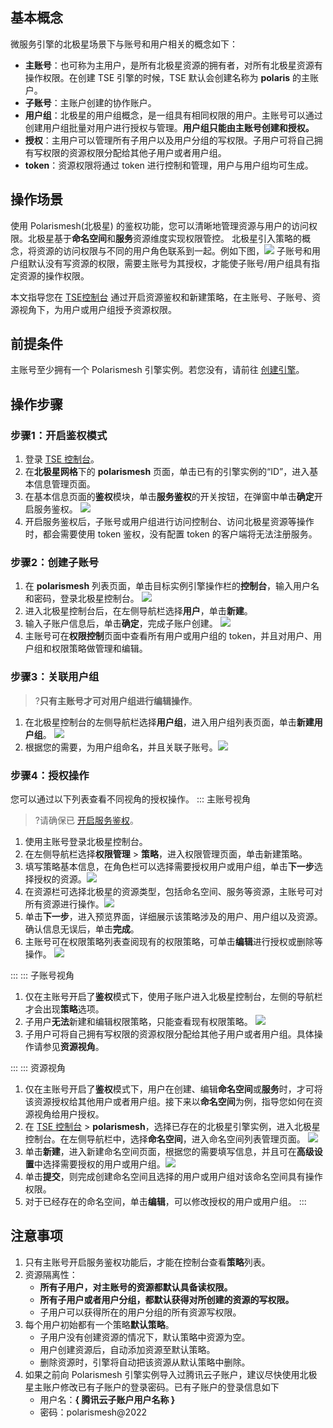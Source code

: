 ## 基本概念

微服务引擎的北极星场景下与账号和用户相关的概念如下：

- **主账号**：也可称为主用户，是所有北极星资源的拥有者，对所有北极星资源有操作权限。在创建 TSE 引擎的时候，TSE 默认会创建名称为 **polaris** 的主账户。
- **子账号**：主账户创建的协作账户。
- **用户组**：北极星的用户组概念，是一组具有相同权限的用户。主账号可以通过创建用户组批量对用户进行授权与管理。**用户组只能由主账号创建和授权。**
- **授权**：主用户可以管理所有子用户以及用户分组的写权限。子用户可将自己拥有写权限的资源权限分配给其他子用户或者用户组。
- **token**：资源权限将通过 token 进行控制和管理，用户与用户组均可生成。

## 操作场景

使用 Polarismesh(北极星) 的鉴权功能，您可以清晰地管理资源与用户的访问权限。北极星基于**命名空间**和**服务**资源维度实现权限管控。
北极星引入策略的概念，将资源的访问权限与不同的用户角色联系到一起。例如下图，![](https://qcloudimg.tencent-cloud.cn/raw/d33065d013dade0533c8087ab44cacff.png)
子账号和用户组默认没有写资源的权限，需要主账号为其授权，才能使子账号/用户组具有指定资源的操作权限。

本文指导您在 [TSE控制台](https://console.cloud.tencent.com/tse) 通过开启资源鉴权和新建策略，在主账号、子账号、资源视角下，为用户或用户组授予资源权限。

## 前提条件

主账号至少拥有一个 Polarismesh 引擎实例。若您没有，请前往 [创建引擎](https://cloud.tencent.com/document/product/1364/65866)。

## 操作步骤

[](id:step1)
### 步骤1：开启鉴权模式

1. 登录 [TSE 控制台](https://console.cloud.tencent.com/tse)。
2. 在**北极星网格**下的 **polarismesh** 页面，单击已有的引擎实例的“ID”，进入基本信息管理页面。
3. 在基本信息页面的**鉴权**模块，单击**服务鉴权**的开关按钮，在弹窗中单击**确定**开启服务鉴权。
   ![](https://qcloudimg.tencent-cloud.cn/raw/1aa26b025ca26e63e09ca01280101c26.png)
4. 开启服务鉴权后，子账号或用户组进行访问控制台、访问北极星资源等操作时，都会需要使用 token 鉴权，没有配置 token 的客户端将无法注册服务。



### 步骤2：创建子账号

1. 在 **polarismesh** 列表页面，单击目标实例引擎操作栏的**控制台**，输入用户名和密码，登录北极星控制台。
   ![](https://qcloudimg.tencent-cloud.cn/raw/2b2e6f7cd376f1dd5ba9c440c0fdf3c6.png)
2. 进入北极星控制台后，在左侧导航栏选择**用户**，单击**新建**。
3. 输入子账户信息后，单击**确定**，完成子账户创建。
   ![](https://qcloudimg.tencent-cloud.cn/raw/46e0d9d91a940a2459bf0204c63ea103.png)
4. 主账号可在**权限控制**页面中查看所有用户或用户组的 token，并且对用户、用户组和权限策略做管理和编辑。

### 步骤3：关联用户组

> ?**只有主账号才可对用户组进行编辑操作**。

1. 在北极星控制台的左侧导航栏选择**用户组**，进入用户组列表页面，单击**新建用户组**。
  ![](https://qcloudimg.tencent-cloud.cn/raw/06f3f113f3dea87bc8a4b39333548b6a.png)
2. 根据您的需要，为用户组命名，并且关联子账号。![](https://qcloudimg.tencent-cloud.cn/raw/93a1c09bc4d015889cf960cce1c745c8.jpg)

### 步骤4：授权操作

您可以通过以下列表查看不同视角的授权操作。
<dx-tabs> 
::: 主账号视角

> ?请确保已 [开启服务鉴权](#step1)。


1. 使用主账号登录北极星控制台。
2. 在左侧导航栏选择**权限管理** > **策略**，进入权限管理页面，单击新建策略。
3. 填写策略基本信息，在角色栏可以选择需要授权用户或用户组，单击**下一步**选择授权的资源。![](https://qcloudimg.tencent-cloud.cn/raw/04586e2659544cf88d32067328b144cd.jpg)
4. 在资源栏可选择北极星的资源类型，包括命名空间、服务等资源，主账号可对所有资源进行操作。![](https://qcloudimg.tencent-cloud.cn/raw/741c0c6fdfc1c645fcd4a26148620b2d.png)
5. 单击**下一步**，进入预览界面，详细展示该策略涉及的用户、用户组以及资源。确认信息无误后，单击**完成**。
6. 主账号可在权限策略列表查阅现有的权限策略，可单击**编辑**进行授权或删除等操作。
   ![](https://qcloudimg.tencent-cloud.cn/raw/2fa531a34fa9f4f835cf19f625d4fa9a.png)

:::
::: 子账号视角

1. 仅在主账号开启了**鉴权**模式下，使用子账户进入北极星控制台，左侧的导航栏才会出现**策略**选项。
2. 子用户**无法**新建和编辑权限策略，只能查看现有权限策略。
   ![](https://qcloudimg.tencent-cloud.cn/raw/21ddcdd0d0751ca3eeb1d3392735ec77.png)
3. 子用户可将自己拥有写权限的资源权限分配给其他子用户或者用户组。具体操作请参见**资源视角**。

:::
::: 资源视角

1. 仅在主账号开启了**鉴权**模式下，用户在创建、编辑**命名空间**或**服务**时，才可将该资源授权给其他用户或者用户组。接下来以**命名空间**为例，指导您如何在资源视角给用户授权。
2. 在 [TSE 控制台](https://console.cloud.tencent.com/tse) > **polarismesh**，选择已存在的北极星引擎实例，进入北极星控制台。在左侧导航栏中，选择**命名空间**，进入命名空间列表管理页面。
   ![](https://qcloudimg.tencent-cloud.cn/raw/9c9461075f0c26a249de12a99101e3e5.jpg)
3. 单击**新建**，进入新建命名空间页面，根据您的需要填写信息，并且可在**高级设置**中选择需要授权的用户或用户组。![](https://qcloudimg.tencent-cloud.cn/raw/9107c7722ec8689c083147ca87028903.jpg)
4. 单击**提交**，则完成创建命名空间且选择的用户或用户组对该命名空间具有操作权限。
5. 对于已经存在的命名空间，单击**编辑**，可以修改授权的用户或用户组。
   :::
   </dx-tabs>

## 注意事项

1. 只有主账号开启服务鉴权功能后，才能在控制台查看**策略**列表。
2. 资源隔离性：
   - **所有子用户，对主账号的资源都默认具备读权限。**
   - **所有子用户或者用户分组，都默认获得对所创建的资源的写权限。**
   - 子用户可以获得所在的用户分组的所有资源写权限。
3. 每个用户初始都有一个策略**默认策略**。
   - 子用户没有创建资源的情况下，默认策略中资源为空。
   - 用户创建资源后，自动添加资源至默认策略。
   - 删除资源时，引擎将自动把该资源从默认策略中删除。
4. 如果之前向 Polarismesh 引擎实例导入过腾讯云子账户，建议尽快使用北极星主账户修改已有子账户的登录密码。已有子账户的登录信息如下
   - 用户名：**{ 腾讯云子账户用户名称 }**
   - 密码：polarismesh@2022
